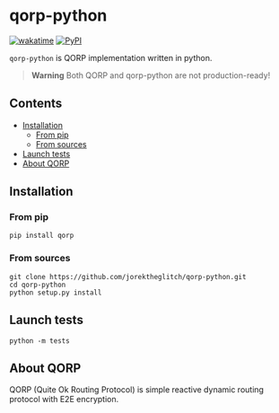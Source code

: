 # qorp-python

[![wakatime](https://wakatime.com/badge/github/jorektheglitch/qorp-python.svg)](https://wakatime.com/badge/github/jorektheglitch/qorp-python)
[![PyPI](https://img.shields.io/pypi/v/qorp)](https://pypi.org/project/qorp/)

`qorp-python` is QORP implementation written in python.

> **Warning**
> Both QORP and qorp-python are not production-ready!

## Contents

- [Installation](#installation)
  - [From pip](#from-pip)
  - [From sources](#from-sources)
- [Launch tests](#launch-tests)
- [About QORP](#about-qorp)

## Installation

### From pip

```shell
pip install qorp
```

### From sources

```shell
git clone https://github.com/jorektheglitch/qorp-python.git
cd qorp-python
python setup.py install
```

## Launch tests

```shell
python -m tests
```

## About QORP

QORP (Quite Ok Routing Protocol) is simple reactive dynamic routing protocol with E2E encryption.
